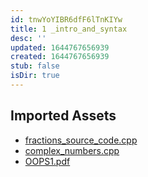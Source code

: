 ```yaml
---
id: tnwYoYIBR6dfF6lTnKIYw
title: 1 _intro_and_syntax
desc: ''
updated: 1644767656939
created: 1644767656939
stub: false
isDir: true
---
```

## Imported Assets
- [fractions_source_code.cpp](/assets/fractions_source_code-RaAQqgWOERTM.cpp)
- [complex_numbers.cpp](/assets/complex_numbers-Z54LwU7r88QQ.cpp)
- [OOPS1.pdf](/assets/oops1-En7xkwzHX91u.pdf)
